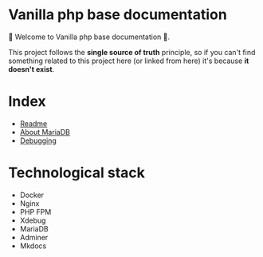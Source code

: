 # Vanilla php base documentation

:blue_heart: Welcome to Vanilla php base documentation :blue_book:.

This project follows the **single source of truth** principle, so if you can't find something related to this project here (or linked from here) it's because **it doesn't exist**.

# Index
 - [Readme](../README.md)
 - [About MariaDB](mariadb.md)
 - [Debugging](debugging.md)

# Technological stack

 - Docker
 - Nginx
 - PHP FPM
 - Xdebug
 - MariaDB
 - Adminer
 - Mkdocs
